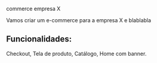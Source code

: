 commerce empresa X

Vamos criar um  e-commerce para a empresa X e blablabla

## Funcionalidades:

Checkout, Tela de produto, Catálogo, Home com banner.
